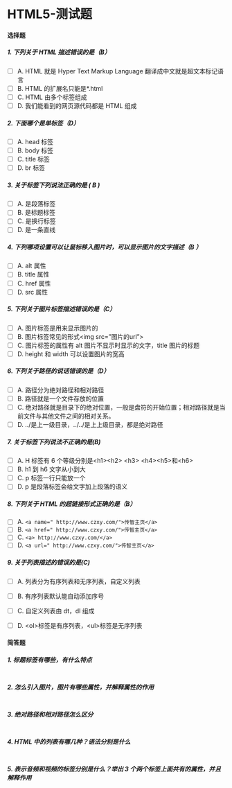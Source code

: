 # HTML5-测试题

#### 选择题

##### 1. 下列关于 HTML 描述错误的是（B）

- [ ] A. HTML 就是 Hyper Text Markup Language 翻译成中文就是超文本标记语言
- [ ] B. HTML 的扩展名只能是\*.html
- [ ] C. HTML 由多个标签组成
- [ ] D. 我们能看到的网页源代码都是 HTML 组成

##### 2. 下面哪个是单标签（D）

- [ ] A. head 标签
- [ ] B. body 标签
- [ ] C. title 标签
- [ ] D. br 标签

##### 3. 关于标签下列说法正确的是 ( B )

- [ ] A. 是段落标签
- [ ] B. 是标题标签
- [ ] C. 是换行标签
- [ ] D. 是一条直线

##### 4. 下列哪项设置可以让鼠标移入图片时，可以显示图片的文字描述（B ）

- [ ] A. alt 属性
- [ ] B. title 属性
- [ ] C. href 属性
- [ ] D. src 属性

##### 5. 下列关于图片标签描述错误的是（C）

- [ ] A. 图片标签是用来显示图片的
- [ ] B. 图片标签常见的形式\<img src=”图片的url”>
- [ ] C. 图片标签的属性有 alt 图片不显示时显示的文字，title 图片的标题
- [ ] D. height 和 width 可以设置图片的宽高

##### 6. 下列关于路径的说话错误的是（D）

- [ ] A. 路径分为绝对路径和相对路径
- [ ] B. 路径就是一个文件存放的位置
- [ ] C. 绝对路径就是目录下的绝对位置，一般是盘符的开始位置；相对路径就是当前文件与其他文件之间的相对关系。
- [ ] D. ../是上一级目录，../../是上上级目录，都是绝对路径

##### 7. 关于标签下列说法不正确的是(B)

- [ ] A. H 标签有 6 个等级分别是\<h1>\<h2> \<h3> \<h4>\<h5>和\<h6>
- [ ] B. h1 到 h6 文字从小到大
- [ ] C. p 标签一行只能放一个
- [ ] D. p 是段落标签会给文字加上段落的语义

##### 8. 下列关于 HTML 的超链接形式正确的是（B）

- [ ] A. `<a name=" http://www.czxy.com/">传智主页</a>`
- [ ] B. `<a href=" http://www.czxy.com/">传智主页</a>`
- [ ] C. `<a> http://www.czxy.com/</a>`
- [ ] D. `<a url=" http://www.czxy.com/">传智主页</a>`

##### 9. 关于列表描述的错误的是(C)

- [ ] A. 列表分为有序列表和无序列表，自定义列表
- [ ] B. 有序列表默认能自动添加序号
- [ ] C. 自定义列表由 dt，dl 组成
- [ ] D. \<ol>标签是有序列表，\<ul>标签是无序列表



#### 简答题

##### 1. 标题标签有哪些，有什么特点

```js


```

##### 2. 怎么引入图片，图片有哪些属性，并解释属性的作用

```js


```

##### 3. 绝对路径和相对路径怎么区分

```js


```

##### 4. HTML 中的列表有哪几种？语法分别是什么

```js


```

##### 5. 表示音频和视频的标签分别是什么？举出 3 个两个标签上面共有的属性，并且解释作用

```js


```
